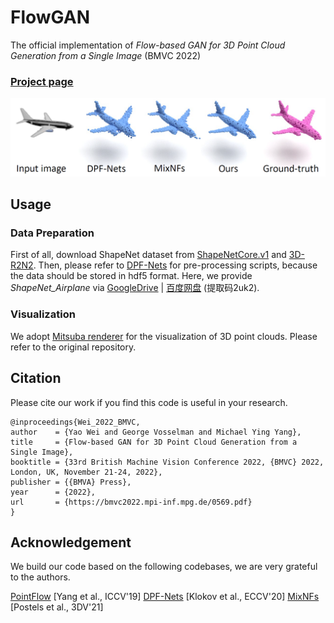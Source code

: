 # FlowGAN

The official implementation of _Flow-based GAN for 3D Point Cloud Generation from a Single Image_ (BMVC 2022)

### [Project page](https://bmvc2022.mpi-inf.mpg.de/569/)

![image](https://github.com/weiyao1996/weiyao1996.github.io/blob/master/img/bmvc2022.png)  
  
## Usage

### Data Preparation

First of all, download ShapeNet dataset from [ShapeNetCore.v1](https://shapenet.org/) and [3D-R2N2](http://3d-r2n2.stanford.edu/). Then, please refer to [DPF-Nets](https://github.com/Regenerator/dpf-nets) for pre-processing scripts, because the data should be stored in hdf5 format. Here, we provide *ShapeNet_Airplane* via [GoogleDrive](https://drive.google.com/drive/folders/1hkWJykin2kJWZKdakgtg2N2s9MDIRT1T?usp=sharing) | [百度网盘](https://pan.baidu.com/s/14M2KBOg-n_AbeOlNmZ3YHw) (提取码2uk2).

### Visualization
We adopt [Mitsuba renderer](https://github.com/mitsuba-renderer/mitsuba2) for the visualization of 3D point clouds. Please refer to the original repository.

##  Citation

Please cite our work if you find this code is useful in your research.
```
@inproceedings{Wei_2022_BMVC,
author    = {Yao Wei and George Vosselman and Michael Ying Yang},
title     = {Flow-based GAN for 3D Point Cloud Generation from a Single Image},
booktitle = {33rd British Machine Vision Conference 2022, {BMVC} 2022, London, UK, November 21-24, 2022},
publisher = {{BMVA} Press},
year      = {2022},
url       = {https://bmvc2022.mpi-inf.mpg.de/0569.pdf}
}
```

## Acknowledgement
We build our code based on the following codebases, we are very grateful to the authors.

[PointFlow](https://github.com/stevenygd/PointFlow) [Yang et al., ICCV'19]
[DPF-Nets](https://github.com/Regenerator/dpf-nets) [Klokov et al., ECCV'20]
[MixNFs](https://github.com/janisgp/go_with_the_flows) [Postels et al., 3DV'21]
